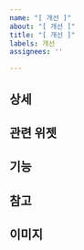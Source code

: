 ```yaml
---
name: "[ 개선 ]"
about: "[ 개선 ]"
title: "[ 개선 ]"
labels: 개선
assignees: ''

---
```


## 상세

## 관련 위젯

## 기능

## 참고

## 이미지

